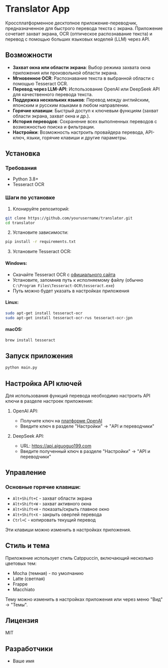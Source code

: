 # Translator App

Кроссплатформенное десктопное приложение-переводчик, предназначенное для быстрого перевода текста с экрана. Приложение сочетает захват экрана, OCR (оптическое распознавание текста) и перевод с помощью больших языковых моделей (LLM) через API.

## Возможности

- **Захват окна или области экрана**: Выбор режима захвата окна приложения или произвольной области экрана.
- **Мгновенное OCR**: Распознавание текста в выбранной области с помощью Tesseract OCR.
- **Перевод через LLM-API**: Использование OpenAI или DeepSeek API для качественного перевода текста.
- **Поддержка нескольких языков**: Перевод между английским, японским и русским языками в любом направлении.
- **Горячие клавиши**: Быстрый доступ к ключевым функциям (захват области экрана, захват окна и др.).
- **История переводов**: Сохранение всех выполненных переводов с возможностью поиска и фильтрации.
- **Настройки**: Возможность настроить провайдера перевода, API-ключ, языки, горячие клавиши и другие параметры.

## Установка

### Требования

- Python 3.8+
- Tesseract OCR

### Шаги по установке

1. Клонируйте репозиторий:

```bash
git clone https://github.com/yourusername/translator.git
cd translator
```

2. Установите зависимости:

```bash
pip install -r requirements.txt
```

3. Установите Tesseract OCR:

#### Windows:

- Скачайте Tesseract OCR с [официального сайта](https://github.com/UB-Mannheim/tesseract/wiki)
- Установите, запомнив путь к исполняемому файлу (обычно `C:\Program Files\Tesseract-OCR\tesseract.exe`)
- Путь можно будет указать в настройках приложения

#### Linux:

```bash
sudo apt-get install tesseract-ocr
sudo apt-get install tesseract-ocr-rus tesseract-ocr-jpn
```

#### macOS:

```bash
brew install tesseract
```

## Запуск приложения

```bash
python main.py
```

## Настройка API ключей

Для использования функций перевода необходимо настроить API ключи в разделе настроек приложения:

1. OpenAI API:

   - Получите ключ на [платформе OpenAI](https://platform.openai.com/api-keys)
   - Введите ключ в разделе "Настройки" -> "API и переводчики"

2. DeepSeek API:
   - URL: https://api.aiguoguo199.com
   - Введите полученный ключ в разделе "Настройки" -> "API и переводчики"

## Управление

### Основные горячие клавиши:

- `Alt+Shift+C` - захват области экрана
- `Alt+Shift+W` - захват активного окна
- `Alt+Shift+H` - показать/скрыть главное окно
- `Alt+Shift+X` - закрыть оверлей перевода
- `Ctrl+C` - копировать текущий перевод

Эти клавиши можно изменить в настройках приложения.

## Стиль и тема

Приложение использует стиль Catppuccin, включающий несколько цветовых тем:

- Mocha (темная) - по умолчанию
- Latte (светлая)
- Frappe
- Macchiato

Тему можно изменить в настройках приложения или через меню "Вид" -> "Темы".

## Лицензия

MIT

## Разработчики

- Ваше имя
